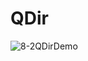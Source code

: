 # QDir
![8-2QDirDemo](https://user-images.githubusercontent.com/45032222/212460914-beb0dd35-53c7-4b4b-859e-e3169c216715.png)
